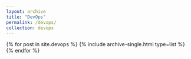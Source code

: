 ```yaml
---
layout: archive
title: "DevOps"
permalink: /devops/
collection: devops
---
```


<div class="entries-{{ entries_layout }}">
  {% for post in site.devops %}
    {% include archive-single.html type=list %}
  {% endfor %}
</div>
